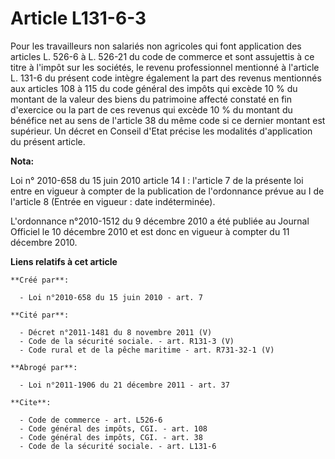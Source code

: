 # Article L131-6-3

Pour les travailleurs non salariés non agricoles qui font application des articles L. 526-6 à L. 526-21 du code de commerce
et sont assujettis à ce titre à l'impôt sur les sociétés, le revenu professionnel mentionné à l'article L. 131-6 du présent
code intègre également la part des revenus mentionnés aux articles 108 à 115 du code général des impôts qui excède 10 % du
montant de la valeur des biens du patrimoine affecté constaté en fin d'exercice ou la part de ces revenus qui excède 10 % du
montant du bénéfice net au sens de l'article 38 du même code si ce dernier montant est supérieur. Un décret en Conseil d'Etat
précise les modalités d'application du présent article.

**Nota:**

Loi n° 2010-658 du 15 juin 2010 article 14 I : l'article 7 de la présente loi entre en vigueur à compter de la publication de
l'ordonnance prévue au I de l'article 8 (Entrée en vigueur : date indéterminée).

L'ordonnance n°2010-1512 du 9 décembre 2010 a été publiée au Journal Officiel le 10 décembre 2010 et est donc en vigueur à
compter du 11 décembre 2010.

**Liens relatifs à cet article**

	**Créé par**:

	  - Loi n°2010-658 du 15 juin 2010 - art. 7

	**Cité par**:

	  - Décret n°2011-1481 du 8 novembre 2011 (V)
	  - Code de la sécurité sociale. - art. R131-3 (V)
	  - Code rural et de la pêche maritime - art. R731-32-1 (V)

	**Abrogé par**:

	  - Loi n°2011-1906 du 21 décembre 2011 - art. 37

	**Cite**:

	  - Code de commerce - art. L526-6
	  - Code général des impôts, CGI. - art. 108
	  - Code général des impôts, CGI. - art. 38
	  - Code de la sécurité sociale. - art. L131-6
